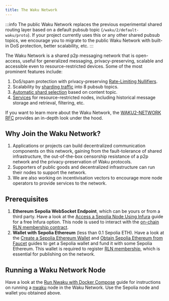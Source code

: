 ```yaml
---
title: The Waku Network
---
```


:::info
The public Waku Network replaces the previous experimental shared routing layer based on a default pubsub topic (`/waku/2/default-waku/proto`). If your project currently uses this or any other shared pubsub topics, we encourage you to migrate to the public Waku Network with built-in DoS protection, better scalability, etc.
:::

The Waku Network is a shared p2p messaging network that is open-access, useful for generalized messaging, privacy-preserving, scalable and accessible even to resource-restricted devices. Some of the most prominent features include:

1. DoS/spam protection with privacy-preserving [Rate-Limiting Nullifiers](https://rfc.vac.dev/spec/64/#rln-rate-limiting).
2. Scalability by [sharding traffic](https://rfc.vac.dev/spec/64/#network-shards) into 8 pubsub topics.
3. [Automatic shard selection](https://rfc.vac.dev/spec/64/#autosharding) based on content topic.
4. [Services](https://rfc.vac.dev/spec/64/#default-services) for resource-restricted nodes, including historical message storage and retrieval, filtering, etc.

If you want to learn more about the Waku Network, the [WAKU2-NETWORK RFC](https://rfc.vac.dev/spec/64/) provides an in-depth look under the hood.

## Why Join the Waku Network?

1. Applications or projects can build decentralized communication components on this network, gaining from the fault-tolerance of shared infrastructure, the out-of-the-box censorship resistance of a p2p network and the privacy-preservation of Waku protocols.
2. Supporters of public goods and decentralized infrastructure can run their nodes to support the network.
3. We are also working on incentivisation vectors to encourage more node operators to provide services to the network.

## Prerequisites

1. **Ethereum Sepolia WebSocket Endpoint**, which can be yours or from a third party. Have a look at the [Access a Sepolia Node Using Infura](https://github.com/waku-org/nwaku/blob/master/docs/tutorial/pre-requisites-of-running-on-chain-spam-protected-chat2.md#3-access-a-node-on-the-sepolia-testnet-using-infura) guide for a free Infura option. This node is used to interact with the [on-chain RLN membership contract](https://rfc.vac.dev/spec/17/).
2. **Wallet with Sepolia Ethereum** (less than 0.1 Sepolia ETH). Have a look at the [Create a Sepolia Ethereum Wallet](https://github.com/waku-org/nwaku/blob/master/docs/tutorial/pre-requisites-of-running-on-chain-spam-protected-chat2.md#1-create-a-sepolia-ethereum-account-and-obtain-its-private-key) and [Obtain Sepolia Ethereum from Faucet](https://github.com/waku-org/nwaku/blob/master/docs/tutorial/pre-requisites-of-running-on-chain-spam-protected-chat2.md#2-obtain-sepolia-eth-from-faucet) guides to get a Sepolia wallet and fund it with some Sepolia Ethereum. This wallet is required to register [RLN membership](https://rfc.vac.dev/spec/17/#setup-and-registration), which is essential for publishing on the network.

## Running a Waku Network Node

Have a look at the [Run Nwaku with Docker Compose](/guides/nwaku/run-docker-compose) guide for instructions on running a [nwaku](https://github.com/waku-org/nwaku) node in the Waku Network. Use the Sepolia node and wallet you obtained above.